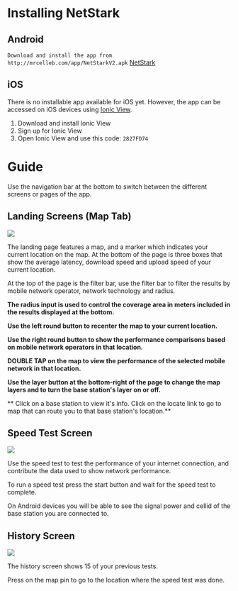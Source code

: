 # Installing NetStark
## Android
`Download and install the app from http://mrcelleb.com/app/NetStarkV2.apk` [NetStark](http://mrcelleb.com/app/NetStarkV2.apk)

## iOS
There is no installable app available for iOS yet. However, the app can be accessed on iOS devices using [Ionic View](https://view.ionic.io).

1. Download and install Ionic View
2. Sign up for Ionic View
3. Open Ionic View and use this code: 
`2827FD74`

# Guide

Use the navigation bar at the bottom to switch between the different screens or pages of the app.

## Landing Screens (Map Tab)
![](http://mrcelleb.com/img/netstark/landingpage.png)

The landing page features a map, and a marker which indicates your current location on the map.
At the bottom of the page is three boxes that show the average latency, download speed and upload speed of your current location.

At the top of the page is the filter bar, use the filter bar to filter the results by mobile network operator, network technology and radius.

**The radius input is used to control the coverage area in meters included in the results displayed at the bottom.**

**Use the left round button to recenter the map to your current location.**

**Use the right round button to show the performance comparisons based on mobile network operators in that location.**

**DOUBLE TAP on the map to view the performance of the selected mobile network in that location.**

**Use the layer button at the bottom-right of the page to change the map layers and to turn the base station's layer on or off.**

** Click on a base station to view it's info. Click on the locate link to go to map that can route you to that base station's location.**

## Speed Test Screen
![](http://mrcelleb.com/img/netstark/speedtest.png)

Use the speed test to test the performance of your internet connection, and contribute the data used to show network performance.

To run a speed test press the start button and wait for the speed test to complete.

On Android devices you will be able to see the signal power and cellid of the base station you are connected to.

## History Screen
![](http://mrcelleb.com/img/netstark/history.png)

The history screen shows 15 of your previous tests.

Press on the map pin to go to the location where the speed test was done.
